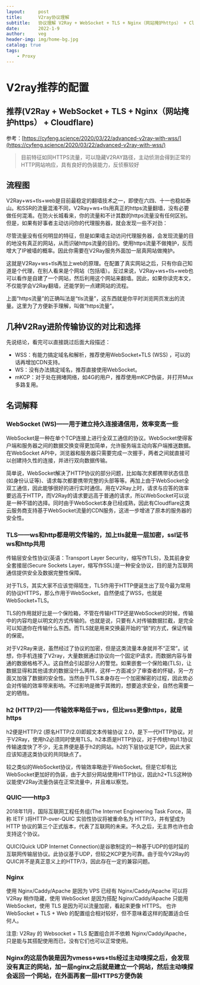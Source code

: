 ```yaml
---
layout:     post
title:      V2ray协议理解
subtitle:   协议理解 V2Ray + WebSocket + TLS + Nginx（网站掩护https） + Cloudflare
date:       2022-1-9
author:     veg
header-img: img/home-bg.jpg
catalog: true
tags:
    - Proxy
---
```


# V2ray推荐的配置

## 推荐(V2Ray + WebSocket + TLS + Nginx（网站掩护https） + Cloudflare)

参考：[https://cyfeng.science/2020/03/22/advanced-v2ray-with-wss/](https://cyfeng.science/2020/03/22/advanced-v2ray-with-wss/)

> 目前特征如同HTTPS流量，可以隐藏V2RAY路径，主动侦测会得到正常的HTTP网站响应，具有良好的伪装能力，反侦察较好

## 流程图

V2Ray+ws+tls+web是目前最稳定的翻墙技术之一，即使在六四、十一也稳如泰山。和SSR的流量混淆不同，V2Ray+ws+tls用真正的https流量翻墙，没有必要做任何混淆。在防火长城看来，你的流量和不计其数的https流量没有任何区别。但是，如果有好事者主动访问你的代理服务器，就会发现一些不对劲：

尽管流量没有任何明显的特征，但是如果墙主动访问代理服务器，会发现流量的目的地没有真正的网站，从而识破https流量的目的。使用https流量不做掩护，反而增大了IP被墙的概率。因此你需要在V2Ray服务外面加一层真网站做掩护。

这就是V2Ray+ws+tls再加上web的原理。在配置了真实网站之后，只有你自己知道是个代理，在别人看来是个网站（包括墙）。反过来说，V2Ray+ws+tls+web也可以看作是自建了一个网站，然后利用这个网站来翻墙。因此，如果你读完本文，不仅能学会V2Ray翻墙，还能学到一点建网站的流程。

上面“https流量”的正确叫法是“tls流量”，这东西就是你平时浏览网页发出的流量。这里为了方便新手理解，叫做“https流量”。

## **几种V2Ray进阶传输协议的对比和选择**

先说结论，看完可以直接跳过后面大段描述：

- WSS：有能力搞定域名和解析，推荐使用WebSocket+TLS (WSS) ，可以的话再增加CDN支持。
- WS：没有办法搞定域名，推荐直接使用WebSocket。
- mKCP：对于处在拥堵网络，如4G的用户，推荐使用mKCP伪装，并打开Mux多路复用。

## 名词解释

### **WebSocket (WS)——用于建立持久连接通信用，效率变高一些**

WebSocket是一种在单个TCP连接上进行全双工通信的协议。WebSocket使得客户端和服务器之间的数据交换变得更加简单，允许服务端主动向客户端推送数据。在WebSocket API中，浏览器和服务器只需要完成一次握手，两者之间就直接可以创建持久性的连接，并进行双向数据传输。

简单说，WebSocket解决了HTTP协议的部分问题，比如每次求都携带状态信息(如身份认证等)、请求每次都要携带完整的头部等等。再加上由于WebSocket全双工通信，因此能够很好的进行实时通信。用在V2Ray上时，请求与应答的效率要远高于HTTP，而V2Ray的请求要远高于普通的请求，所以WebSocket可以说是一种不错的选择。同时由于WebSocket本身已经成熟，因此有Cloudflare这类云服务商支持基于WebSocket流量的CDN服务，这进一步增进了原本的服务器的安全性。

### **TLS——ws和http都是明文传输的，加上tls就是一层加密，ssl证书ws和http共用**

传输层安全性协议(英语：Transport Layer Security，缩写作TLS)，及其前身安全套接层(Secure Sockets Layer，缩写作SSL)是一种安全协议，目的是为互联网通信提供安全及数据完整性保障。

对于TLS，其实大家不应该觉得陌生，TLS作用于HTTP便诞生出了现今最为常用的协议HTTPS，那么作用于WebSocket，自然便成了WSS，也就是WebSocket+TLS。

TLS的作用就好比是一个保险箱，不管在传输HTTP还是WebSocket的时候，传输中的内容均是以明文的方式传输的。也就是说，只要有人对传输数据拦截，是完全可以知道你在传输什么东西。而TLS就是用来交换最开始的“锁”的方式，保证传输的保密。

对于V2Ray来说，虽然经过了协议的加密，但是这类流量本身就并不“正常”。试想，你手机连接了V2ray，大量数据通过协议向一个固定IP请求，而数据内容与普通的数据格格不入。这自然会引起部分人的警觉。如果嵌套一个保险箱(TLS)，让数据显得和其他请求的数据没什么两样，这样一方面减少了审查者的怀疑，另一方面又加强了数据的安全性。当然由于TLS本身存在一个加密解密的过程，因此势必会对传输的效率带来影响。不过影响是微乎其微的，想要追求安全，自然也需要一定的牺牲。

### **h2 (HTTP/2)——传输效率略低于ws，但比wss更像https，就是https**

h2便是HTTP/2 (原名HTTP/2.0)即超文本传输协议 2.0，是下一代HTTP协议。对于V2Ray，使用h2必须同时使用TLS。h2本质是HTTP协议，对于传统http1.1协议传输速度快了不少，无主界便是基于h2的网站。h2的下层协议是TCP，因此大家应该知道这类协议的共同缺点了。

较之类似的WebSocket协议，传输效率略逊于WebSocket。但是它却有比WebSocket更加好的伪装，由于大部分网站使用HTTP协议，因此h2+TLS这种协议能使V2Ray流量伪装在正常流量中，并且难以察觉。

### **QUIC——http3**

2018年11月，国际互联网工程任务组(The Internet Engineering Task Force，简称 IETF )将HTTP-over-QUIC 实验性协议将被重命名为 HTTP/3，并有望成为 HTTP 协议的第三个正式版本，代表了互联网的未来。不久之后，无主界也许也会支持这个协议。

QUIC(Quick UDP Internet Connection)是谷歌制定的一种基于UDP的低时延的互联网传输层协议。此协议基于UDP，但较之KCP更为可靠。由于现今V2Ray的QUIC并不是真正意义上的HTTP/3，因此存在一定的兼容问题。

### Nginx

使用 Nginx/Caddy/Apache 是因为 VPS 已经有 Nginx/Caddy/Apache 可以将 V2Ray 稍作隐藏，使用 WebSocket 是因为搭配 Nginx/Caddy/Apache 只能用 WebSocket，使用 TLS 是因为可以流量加密，看起来更像 HTTPS。 也许 WebSocket + TLS + Web 的配置组合相对较好，但不意味着这样的配置适合任何人。

注意: V2Ray 的 Websocket + TLS 配置组合并不依赖 Nginx/Caddy/Apache，只是能与其搭配使用而已，没有它们也可以正常使用。

### **Nginx的这层伪装是因为vmess+ws+tls经过主动嗅探之后，会发现没有真正的网站，加一层nginx之后就是建立一个网站，然后主动嗅探会返回一个网站，在外面再套一层HTTPS方便伪装**